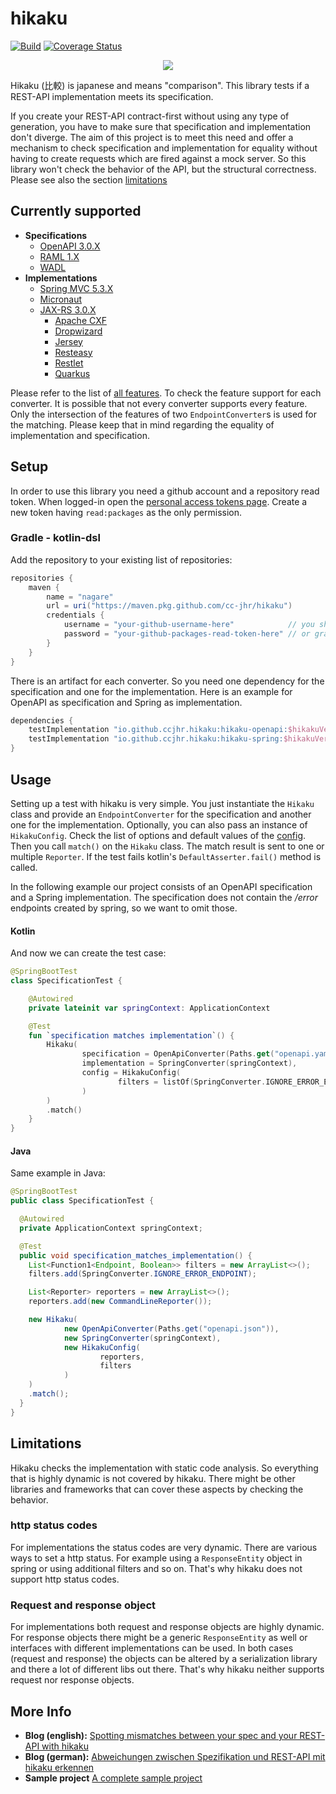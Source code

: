 # hikaku
[![Build](https://github.com/cc-jhr/hikaku/actions/workflows/build.yml/badge.svg)](https://github.com/cc-jhr/hikaku/actions/workflows/build.yml) [![Coverage Status](https://coveralls.io/repos/github/cc-jhr/hikaku/badge.svg?branch=master)](https://coveralls.io/github/cc-jhr/hikaku?branch=master)

<p align="center">
  <img src="docs/images/hikaku-logo-small.png">
</p>

Hikaku (比較) is japanese and means "comparison". This library tests if a REST-API implementation meets its specification.

If you create your REST-API contract-first without using any type of generation, you have to make sure that specification and implementation don't diverge.
The aim of this project is to meet this need and offer a mechanism to check specification and implementation for equality without having to create requests which are fired against a mock server. So this library won't check the behavior of the API, but the structural correctness. Please see also the section [limitations](#limitations)

## Currently supported

+ **Specifications**
  + [OpenAPI 3.0.X](openapi/README.md)
  + [RAML 1.X](raml/README.md)
  + [WADL](wadl/README.md)
+ **Implementations**
  + [Spring MVC 5.3.X](spring/README.md)
  + [Micronaut](micronaut/README.md)
  + [JAX-RS 3.0.X](jax-rs/README.md)
    + [Apache CXF](http://cxf.apache.org)
    + [Dropwizard](https://www.dropwizard.io)
    + [Jersey](https://jersey.github.io)
    + [Resteasy](https://resteasy.github.io)
    + [Restlet](https://restlet.com/open-source/documentation/user-guide/2.3/extensions/jaxrs)
    + [Quarkus](https://quarkus.io)
  
Please refer to the list of [all features](docs/features.md). To check the feature support for each converter.
It is possible that not every converter supports every feature. Only the intersection of the features of two `EndpointConverter`s is used for the matching. Please keep that in mind regarding the equality of implementation and specification.

## Setup

In order to use this library you need a github account and a repository read token.
When logged-in open the [personal access tokens page](https://github.com/settings/tokens). Create a new token having `read:packages` as the only permission.

### Gradle - kotlin-dsl

Add the repository to your existing list of repositories:

```gradle
repositories {
    maven {
        name = "nagare"
        url = uri("https://maven.pkg.github.com/cc-jhr/hikaku")
        credentials {
            username = "your-github-username-here"            // you should probably use environment variables
            password = "your-github-packages-read-token-here" // or gradle properties here to inject the values
        }
    }
}
```

There is an artifact for each converter. So you need one dependency for the specification and one for the implementation.
Here is an example for OpenAPI as specification and Spring as implementation.

```gradle
dependencies {
    testImplementation "io.github.ccjhr.hikaku:hikaku-openapi:$hikakuVersion"
    testImplementation "io.github.ccjhr.hikaku:hikaku-spring:$hikakuVersion"
}
```

## Usage

Setting up a test with hikaku is very simple. You just instantiate the `Hikaku` class and provide an `EndpointConverter` for the specification and another one for the implementation. Optionally, you can also pass an instance of `HikakuConfig`. Check the list of options and default values of the [config](docs/config.md). Then you call `match()` on the `Hikaku` class.
The match result is sent to one or multiple `Reporter`. If the test fails kotlin's `DefaultAsserter.fail()` method is called.

In the following example our project consists of an OpenAPI specification and a Spring implementation. The specification does not contain the _/error_ endpoints created by spring, so we want to omit those.

#### Kotlin

And now we can create the test case:

```kotlin
@SpringBootTest
class SpecificationTest {

    @Autowired
    private lateinit var springContext: ApplicationContext

    @Test
    fun `specification matches implementation`() {
        Hikaku(
                specification = OpenApiConverter(Paths.get("openapi.yaml")),
                implementation = SpringConverter(springContext),
                config = HikakuConfig(
                        filters = listOf(SpringConverter.IGNORE_ERROR_ENDPOINT)
                )
        )
        .match()
    }
}
```

#### Java

Same example in Java:

```java
@SpringBootTest
public class SpecificationTest {

  @Autowired
  private ApplicationContext springContext;

  @Test
  public void specification_matches_implementation() {
    List<Function1<Endpoint, Boolean>> filters = new ArrayList<>();
    filters.add(SpringConverter.IGNORE_ERROR_ENDPOINT);

    List<Reporter> reporters = new ArrayList<>();
    reporters.add(new CommandLineReporter());

    new Hikaku(
            new OpenApiConverter(Paths.get("openapi.json")),
            new SpringConverter(springContext),
            new HikakuConfig(
                    reporters,
                    filters
            )
    )
    .match();
  }
}
```

## Limitations
Hikaku checks the implementation with static code analysis. So everything that is highly dynamic is not covered by hikaku. There might be other libraries and frameworks that can cover these aspects by checking the behavior.

### http status codes
For implementations the status codes are very dynamic. There are various ways to set a http status. For example using a `ResponseEntity` object in spring or using additional filters and so on. That's why hikaku does not support http status codes.

### Request and response object
For implementations both request and response objects are highly dynamic. For response objects there might be a generic `ResponseEntity` as well or interfaces with different implementations can be used. In both cases (request and response) the objects can be altered by a serialization library and there a lot of different libs out there. That's why hikaku neither supports request nor response objects.

## More Info

* **Blog (english):** [Spotting mismatches between your spec and your REST-API with hikaku](https://blog.codecentric.de/en/2019/03/spot-mismatches-between-your-spec-and-your-rest-api/)
* **Blog (german):** [ Abweichungen zwischen Spezifikation und REST-API mit hikaku erkennen](https://blog.codecentric.de/2019/03/abweichungen-zwischen-rest-api-spezifikation-erkennen/)
* **Sample project** [A complete sample project](https://github.com/cc-jhr/hikaku-sample)
